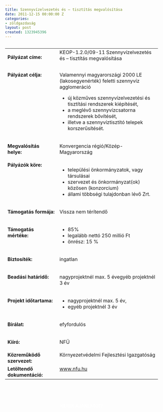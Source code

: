 ```yaml
---
title: Szennyvízelvezetés és – tisztítás megvalósítása
date: 2011-12-15 00:00:00 Z
categories:
- zöldgazdaság
layout: post
created: 1323945396
---
```


<table align="left" border="0" cellpadding="0" cellspacing="0"><tbody><tr><td valign="top" width="187"><p><strong>Pályázat címe:</strong></p></td><td valign="top" width="428">KEOP-1.2.0/09-11 Szennyvízelvezetés és – tisztítás megvalósítása</td></tr><tr><td valign="top" width="187"><p><strong>Pályázat célja:</strong></p></td><td valign="top" width="428"><p>Valamennyi magyarországi 2000 LE (lakosegyenérték) feletti szennyvíz agglomeráció</p><ul><li>új közműves szennyvízelvezetési és tisztítási rendszerek kiépítését,</li><li>a meglévő szennyvízcsatorna rendszerek bővítését,</li><li>illetve a szennyvíztisztító telepek korszerűsítését.</li></ul></td></tr><tr><td valign="top" width="187"><p><strong>Megvalósítás helye:&nbsp;</strong></p></td><td valign="top" width="428"><p>Konvergencia régió/Közép-Magyarország</p></td></tr><tr valign="top" align="left"><td valign="top" width="187"><strong>Pályázók köre:</strong></td><td valign="top" width="428"><ul><li>települési önkormányzatok, vagy társulásai</li><li>szervezet és önkormányzat(ok) közösen (konzorcium)</li><li>állami többségi tulajdonban lévő Zrt.</li></ul></td></tr><tr><td valign="top" width="187"><p><strong>Támogatás formája:</strong></p></td><td valign="top" width="428"><p>Vissza nem térítendő</p></td></tr><tr><td valign="top" width="187"><p><strong>Támogatás mértéke:</strong></p></td><td valign="top" width="428"><ul><li>85%</li><li>legalább nettó 250 millió Ft</li><li>önrész: 15 %</li></ul></td></tr><tr><td valign="top" width="187"><p><strong>Biztosíték:</strong></p></td><td valign="top" width="428"><p>ingatlan</p></td></tr><tr><td valign="top" width="187"><p><strong>Beadási határidő:</strong></p></td><td valign="top" width="428"><p>nagyprojektnél max. 5 évegyéb projektnél 3 év</p></td></tr><tr><td valign="top" width="187"><p><strong>Projekt időtartama:</strong></p></td><td valign="top" width="428"><ul><li>nagyprojektnél max. 5 év,</li><li>egyéb projektnél 3 év</li></ul></td></tr><tr><td valign="top" width="187"><p><strong>Bírálat:</strong></p></td><td valign="top" width="428"><p>efyfordulós</p></td></tr><tr><td valign="top" width="187"><p><strong>Kiíró:</strong></p></td><td valign="top" width="428"><p>NFÜ</p></td></tr><tr><td valign="top" width="187"><strong>Közreműködő szervezet:</strong></td><td valign="top" width="428">Környezetvédelmi Fejlesztési Igazgatóság</td></tr><tr><td valign="top" width="187"><strong>Letöltendő dokumentáció:</strong></td><td valign="top" width="428"><a href="http://www.nfu.hu/">www.nfu.hu</a></td></tr></tbody></table><p>&nbsp;</p><p>&nbsp;</p><p style="text-align: center;"><strong><a href="http://www.goldconsulting.eu/palyazati-elominosito-adatlap" class="button red" style="color: rgb(255, 255, 255);">KÉREK AJÁNLATOT!</a></strong></p>
